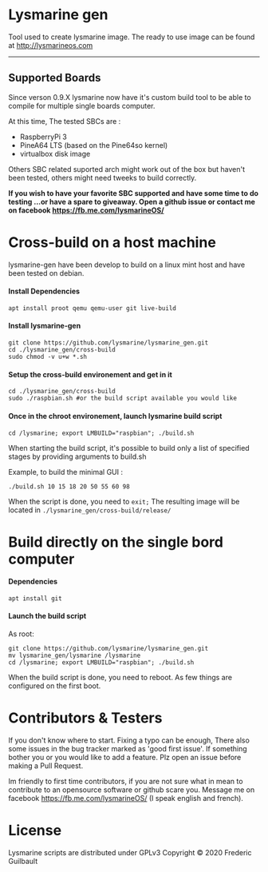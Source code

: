 # Lysmarine gen
Tool used to create lysmarine image.
The ready to use image can be found at <http://lysmarineos.com>

---

## Supported Boards 
Since verson 0.9.X lysmarine now have it's custom build tool to be able to compile for multiple single boards computer.

At this time, The tested SBCs are :
 - RaspberryPi 3 
 - PineA64 LTS (based on the Pine64so kernel)
 - virtualbox disk image

Others SBC related suported arch might work out of the box but haven't been tested, others might need tweeks to build correctly. 

__If you wish to have your favorite SBC supported and have some time to do testing ...or have a spare to giveaway. Open a github issue or contact me on facebook https://fb.me.com/lysmarineOS/__

# Cross-build on a host machine

lysmarine-gen have been develop to build on a linux mint host and have been tested on debian.

#### Install Dependencies
``` 
apt install proot qemu qemu-user git live-build
```

#### Install lysmarine-gen 
```
git clone https://github.com/lysmarine/lysmarine_gen.git
cd ./lysmarine_gen/cross-build
sudo chmod -v u+w *.sh
```

#### Setup the cross-build environement and get in it 
```
cd ./lysmarine_gen/cross-build
sudo ./raspbian.sh #or the build script available you would like
```

#### Once in the chroot environement, launch lysmarine build script
```
cd /lysmarine; export LMBUILD="raspbian"; ./build.sh
```

When starting the build script, it's possible to build only a list of specified stages by  providing arguments to build.sh
  
Example, to build the minimal GUI :
``` 
./build.sh 10 15 18 20 50 55 60 98
```
When the script is done, you need to `exit;` The resulting image will be located in `./lysmarine_gen/cross-build/release/`

# Build directly on the single bord computer

#### Dependencies
``` 
apt install git
```
#### Launch the build script
As root:
```
git clone https://github.com/lysmarine/lysmarine_gen.git
mv lysmarine_gen/lysmarine /lysmarine
cd /lysmarine; export LMBUILD="raspbian"; ./build.sh
```
When the build script is done, you need to reboot. As few things are configured on the first boot. 


# Contributors & Testers

If you don't know where to start. Fixing a typo can be enough, There also some issues in the bug tracker marked as 'good first issue'. If something bother you or you would like to add a feature. Plz open an issue before making a Pull Request.

Im friendly to first time contributors, if you are not sure what in mean to contribute to an opensource software or github scare you. Message me on facebook <https://fb.me.com/lysmarineOS/> (I speak english and french). 


# License

Lysmarine scripts are distributed under GPLv3 
Copyright © 2020 Frederic Guilbault
